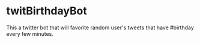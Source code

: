 # twitBirthdayBot
This a twitter bot that will favorite random user's tweets that have #birthday every few minutes.
